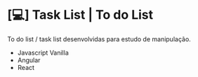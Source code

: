 # [💻] Task List | To do List

To do list / task list desenvolvidas para estudo de manipulação.

* Javascript Vanilla
* Angular
* React
